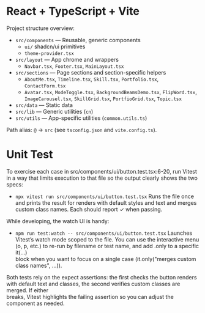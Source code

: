 # React + TypeScript + Vite

Project structure overview:

- `src/components` — Reusable, generic components
  - `ui/` shadcn/ui primitives
  - `theme-provider.tsx`
- `src/layout` — App chrome and wrappers
  - `Navbar.tsx`, `Footer.tsx`, `MainLayout.tsx`
- `src/sections` — Page sections and section-specific helpers
  - `AboutMe.tsx`, `Timeline.tsx`, `Skill.tsx`, `Portfolio.tsx`, `ContactForm.tsx`
  - `Avatar.tsx`, `ModeToggle.tsx`, `BackgroundBeamsDemo.tsx`, `FlipWord.tsx`, `ImageCarousel.tsx`, `SkillGrid.tsx`, `PortfioGrid.tsx`, `Topic.tsx`
- `src/data` — Static data
- `src/lib` — Generic utilities (`cn`)
- `src/utils` — App-specific utilities (`common.utils.ts`)

Path alias: `@` → `src` (see `tsconfig.json` and `vite.config.ts`).

# Unit Test

To exercise each case in src/components/ui/button.test.tsx:6-20, run Vitest in a way that limits execution to that file so the output clearly shows the two specs:

- `npx vitest run src/components/ui/button.test.tsx`
  Runs the file once and prints the result for renders with default styles and text and merges custom class names. Each should report ✓ when passing.

While developing, the watch UI is handy:

- `npm run test:watch -- src/components/ui/button.test.tsx`
  Launches Vitest’s watch mode scoped to the file. You can use the interactive menu (o, p, etc.) to re-run by filename or test name, and add .only to a specific it(...)  
  block when you want to focus on a single case (it.only("merges custom class names", ...)).

Both tests rely on the expect assertions: the first checks the button renders with default text and classes, the second verifies custom classes are merged. If either  
 breaks, Vitest highlights the failing assertion so you can adjust the component as needed.
